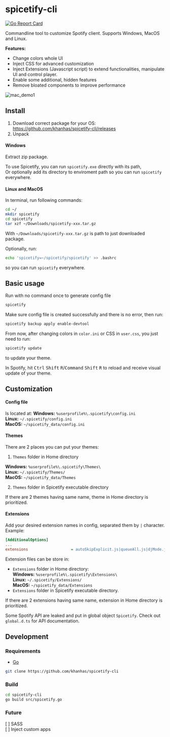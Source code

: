 # spicetify-cli
[![Go Report Card](https://goreportcard.com/badge/github.com/khanhas/spicetify-cli)](https://goreportcard.com/report/github.com/khanhas/spicetify-cli) 

Commandline tool to customize Spotify client.
Supports Windows, MacOS and Linux.

**Features:**
- Change colors whole UI
- Inject CSS for advanced customization
- Inject Extensions (Javascript script) to extend functionalities, manipulate UI and control player.
- Enable some additional, hidden features
- Remove bloated components to improve performance

![mac_demo1](https://i.imgur.com/8njve9b.png)

## Install
1. Download correct package for your OS: https://github.com/khanhas/spicetify-cli/releases
2. Unpack  
#### Windows
Extract zip package. 
  
To use Spicetify, you can run `spicetify.exe` directly with its path,  
Or optionally add its directory to enviroment path so you can run `spicetify` everywhere.  
  
#### Linux and MacOS
In terminal, run following commands:
```bash
cd ~/
mkdir spicetify
cd spicetify
tar xzf ~/Downloads/spicetify-xxx.tar.gz
```
With `~/Downloads/spicetify-xxx.tar.gz` is path to just downloaded package.
  
Optionally, run:
```bash
echo 'spicetify=~/spicetify/spicetify' >> .bashrc
```
so you can run `spicetify` everywhere.

## Basic usage
Run with no command once to generate config file
```bash
spicetify
```

Make sure config file is created successfully and there is no error, then run:
```bash
spicetify backup apply enable-devtool
```

From now, after changing colors in `color.ini` or CSS in `user.css`, you just need to run:
```bash
spicetify update
```
to update your theme.

In Spotify, hit <kbd>Ctrl</kbd> <kbd>Shift</kbd> <kbd>R</kbd>/<kbd>Command</kbd> <kbd>Shift</kbd> <kbd>R</kbd> to reload and receive visual update of your theme.

## Customization
#### Config file
Is located at:
**Windows:** `%userprofile%\.spicetify\config.ini`  
**Linux:** `~/.spicetify/config.ini`  
**MacOS:** `~/spicetify_data/config.ini`  

#### Themes
There are 2 places you can put your themes:  
1. `Themes` folder in Home directory  

**Windows:** `%userprofile%\.spicetify\Themes\`  
**Linux:** `~/.spicetify/Themes/`  
**MacOS:** `~/spicetify_data/Themes`  

2. `Themes` folder in Spicetify executable directory

If there are 2 themes having same name, theme in Home directory is prioritized.

#### Extensions
Add your desired extension names in config, separated them by `|` character.  
Example:
```ini
[AdditionalOptions]
...
extensions                   = autoSkipExplicit.js|queueAll.js|djMode.js|shuffle+.js|trashbin.js
```

Extension files can be store in:
- `Extensions`  folder in Home directory:  
**Windows:** `%userprofile%\.spicetify\Extensions\`  
**Linux:** `~/.spicetify/Extensions/`  
**MacOS:** `~/spicetify_data/Extensions`  
- `Extensions`  folder in Spicetify executable directory.

If there are 2 extensions having same name, extension in Home directory is prioritized.

Some Spotify API are leaked and put in global object `Spicetify`. Check out `global.d.ts` for API documentation. 
## Development
### Requirements
- [Go](https://golang.org/dl/)

```bash
git clone https://github.com/khanhas/spicetify-cli
```

### Build
```bash
cd spicetify-cli
go build src/spicetify.go
```

### Future
[ ] SASS  
[ ] Inject custom apps  
